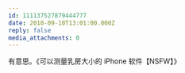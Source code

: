 ```yaml
---
id: 111137527879444777
date: 2010-09-10T13:01:00.000Z
reply: false
media_attachments: 0
---
```


有意思。《可以测量乳房大小的 iPhone 软件【NSFW】》​​​​

